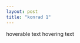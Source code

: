 ```yaml
---
layout: post
title: "konrad 1"
---
```


<div class="tooltip"> hoverable text
  <span class="tooltiptext"> hovering text </span>
</div>
